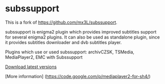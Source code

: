 # subssupport

This is a fork of https://github.com/mx3L/subssupport.

subssupport is enigma2 plugin which provides improved subtitles support for several enigma2 plugins. It can also be used as standalone plugin, since it provides subtitles downloader and dvb subtitles player.

Plugins which use or used subssupport: archivCZSK, TSMedia, MediaPlayer2, EMC with Subssupport

[Download latest versions](http://dl.bintray.com/mx3l/generic/)

[More information] (https://code.google.com/p/mediaplayer2-for-sh4/)






